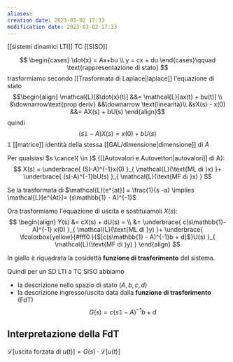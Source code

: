 ```yaml
---
aliases: 
creation date: 2023-03-02 17:33
modification date: 2023-03-02 17:33
---
```

[[sistemi dinamici LTI]] TC [[SISO]]

$$
\begin{cases}
\dot{x} = Ax+bu \\
y = cx + du
\end{cases}\qquad \text{rappresentazione di stato}
$$
trasformiamo secondo [[Trasformata di Laplace|laplace]] l'equazione di stato
$$\begin{align}
\mathcal{L}[&\dot{x}(t)] &&= \mathcal{L}[ax(t) + bu(t)] \\
&\downarrow\text{prop deriv} &&\downarrow \text{linearità}\\
&sX(s) - x(0) &&= AX(s) + bU(s)
\end{align}$$
quindi
$$
(s\mathbb{1} - A)X(s) = x(0) + bU(s)
$$
$\mathbb{1}$ [[matrice]] identità della stessa [[GAL/dimensione|dimensione]] di $A$

Per qualsiasi $s \cancel{ \in }$ {[[Autovalori e Autovettori|autovalori]] di A}:
$$
X(s) = \underbrace{ (SI-A)^{-1}x(0)  }_{ \mathcal{L}(\text{ML di }x) }+ \underbrace{ (sI-A)^{-1}bU(s) }_{ \mathcal{L}(\text{MF di }x) }
$$

Se la trasformata di $\mathcal{L}[e^{at}] = \frac{1}{s -a} \implies \mathcal{L}[e^{At}]= (s\mathbb{1} - A)^{-1}$ 

Ora trasformiamo l'equazione di uscita e sostituiamoli $X(s)$:
$$
\begin{align}
Y(s) &= cX(s) + dU(s) = \\
&= \underbrace{ c(s\mathbb{1}-A)^{-1} x(0)  }_{ \mathcal{L}(\text{ML di }y) }+ \underbrace{ \fcolorbox{yellow}{#fff0 }{$[c(s\mathbb{1} - A)^{-1}b + d]$}U(s) }_{ \mathcal{L}(\text{MF di }y) }
\end{align}
$$

In giallo è riquadrata la cosidettà **funzione di trasferimento** del sistema.

Quindi per un SD LTI a TC SISO abbiamo 
- la descrizione nello spazio di stato $(A,b,c,d)$
- la descrizione ingresso/uscita data dalla **funzione di trasferimento** (FdT)
  $$
G(s) = c(s\mathbb{1}-A)^{-1} b + d
$$

## Interpretazione  della FdT

$\mathcal{L}[$uscita forzata di $u(t)] = G(s)\cdot \mathcal{L}[u(t)]$